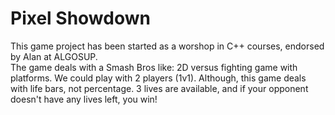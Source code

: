 # Pixel Showdown

This game project has been started as a worshop in C++ courses, endorsed by Alan at ALGOSUP.<br>
The game deals with a Smash Bros like: 2D versus fighting game with platforms. We could play with 2 players (1v1).
Although, this game deals with life bars, not percentage. 3 lives are available, and if your opponent doesn't have any lives left, you win! 
